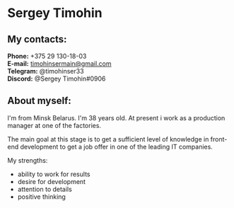 # Sergey Timohin
## My contacts:
**Phone:** +375 29 130-18-03  
**E-mail:** timohinsermain@gmail.com  
**Telegram:** @timohinser33  
**Discord:** @Sergey Timohin#0906

## About myself:
I'm from Minsk Belarus. I'm 38 years old. At present i work as a production manager at one of the factories. 

The main goal at this stage is to get a sufficient level of knowledge in front-end development to get a job offer in one of the leading IT companies.

My strengths:

+ ability to work for results
+ desire for development
+ attention to details
+ positive thinking




